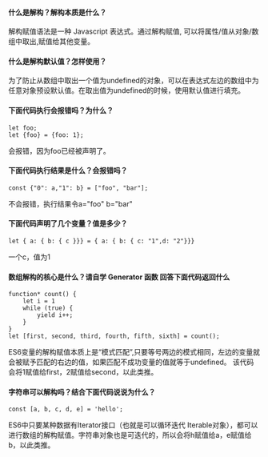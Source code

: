 #### 什么是解构？解构本质是什么？
解构赋值语法是一种 Javascript 表达式。通过解构赋值, 可以将属性/值从对象/数组中取出,赋值给其他变量。
#### 什么是解构默认值？怎样使用？
为了防止从数组中取出一个值为undefined的对象，可以在表达式左边的数组中为任意对象预设默认值。在取出值为undefined的时候，使用默认值进行填充。

#### 下面代码执行会报错吗？为什么？

    let foo;
    let {foo} = {foo: 1};

会报错，因为foo已经被声明了。
#### 下面代码执行结果是什么？会报错吗？
    const {"0": a,"1": b} = ["foo", "bar"];
不会报错，执行结果令a="foo"  b="bar"
#### 下面代码声明了几个变量？值是多少？
    let { a: { b: { c }}} = { a: { b: { c: "1",d: "2"}}}
一个c，值为1
#### 数组解构的核心是什么？请自学 Generator 函数 回答下面代码返回什么
    function* count() {
        let i = 1
        while (true) {
            yield i++;
        }
    }
    let [first, second, third, fourth, fifth, sixth] = count();
ES6变量的解构赋值本质上是“模式匹配”,只要等号两边的模式相同，左边的变量就会被赋予匹配的右边的值，如果匹配不成功变量的值就等于undefined。
该代码会将1赋值给first，2赋值给second，以此类推。
#### 字符串可以解构吗？结合下面代码说说为什么？
    const [a, b, c, d, e] = 'hello';
ES6中只要某种数据有Iterator接口（也就是可以循环迭代 Iterable对象），都可以进行数组的解构赋值。字符串对象也是可迭代的，所以会将h赋值给a，e赋值给b，以此类推。